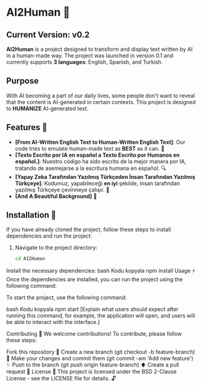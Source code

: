 # AI2Human 🚀

## Current Version: v0.2

**AI2Human** is a project designed to transform and display text written by AI in a human-made way. The project was launched in version 0.1 and currently supports **3 languages**: English, Spanish, and Turkish.

## Purpose
With AI becoming a part of our daily lives, some people don't want to reveal that the content is AI-generated in certain contexts. This project is designed to **HUMANIZE** AI-generated text.

## Features 🌟

- **[From AI-Written English Text to Human-Written English Text]**: Our code tries to emulate human-made text as **BEST** as it can. 🔧
- **[Texto Escrito por IA en español a Texto Escrito por Humanos en español.]**: Nuestro código ha sido escrito de la mejor manera por IA, tratando de asemejarse a la escritura humana en español. 🔍
- **[Yapay Zeka Tarafından Yazılmış Türkçeden İnsan Tarafından Yazılmış Türkçeye]**: Kodumuz, yapabileceği **en iyi** şekilde, insan tarafından yazılmış Türkçeye çevirmeye çalışır. 🎯
- **[And A Beautiful Background]** 🌈

## Installation 🔨

If you have already cloned the project, follow these steps to install dependencies and run the project:

1. Navigate to the project directory:
   ```bash
   cd AI2Human
Install the necessary dependencies:
bash
Kodu kopyala
npm install
Usage ⚡
Once the dependencies are installed, you can run the project using the following command:

To start the project, use the following command:

bash
Kodu kopyala
npm start
[Explain what users should expect after running this command, for example, the application will open, and users will be able to interact with the interface.]

Contributing 🤝
We welcome contributions! To contribute, please follow these steps:

Fork this repository 🍴
Create a new branch (git checkout -b feature-branch) 🌿
Make your changes and commit them (git commit -am 'Add new feature') ✨
Push to the branch (git push origin feature-branch) ⬆️
Create a pull request 📝
License 📄
This project is licensed under the BSD 2-Clause License - see the LICENSE file for details. 🔓
